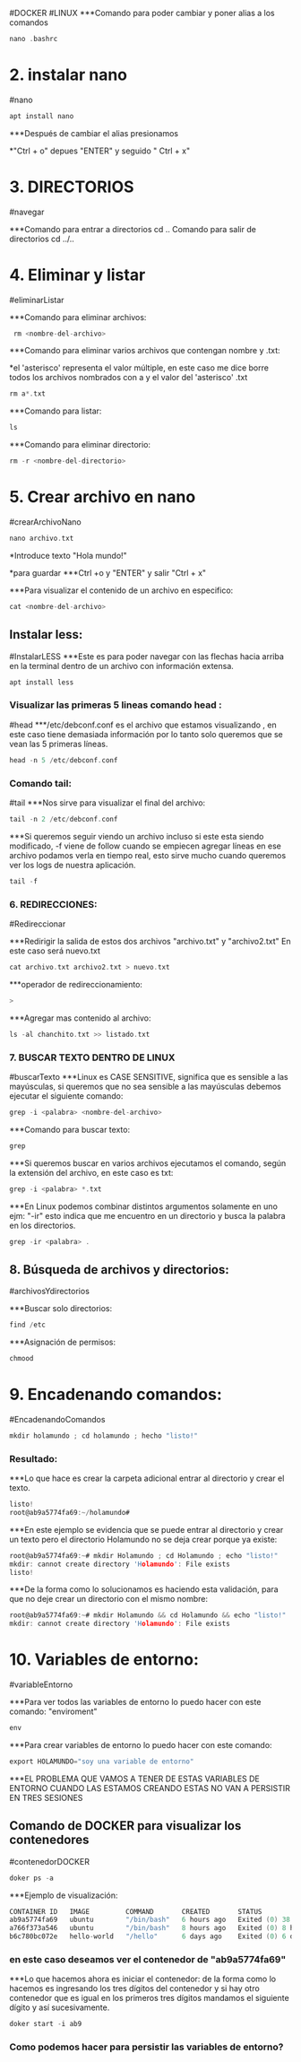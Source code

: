 #DOCKER  #LINUX 
***Comando para poder cambiar y poner alias a los comandos 
```c
nano .bashrc
```

# 2. instalar nano
#nano

```c
apt install nano 
```



***Después de cambiar el alias presionamos 

*"Ctrl + o"   depues  "ENTER"  y seguido " Ctrl + x"


# 3. DIRECTORIOS 
#navegar

***Comando para entrar a directorios 
cd ..
Comando para salir de directorios
cd ../..


# 4. Eliminar  y listar
#eliminarListar

***Comando para eliminar archivos:

```c
 rm <nombre-del-archivo>
```

***Comando para eliminar varios archivos que contengan nombre y .txt:

*el 'asterisco' representa el valor múltiple, en este caso me dice borre todos los archivos nombrados con a y el valor del 'asterisco' .txt   

```c
rm a*.txt
```

***Comando para listar:

 ```c
 ls
```


***Comando para eliminar directorio:

```c
rm -r <nombre-del-directorio> 
```


# 5. Crear archivo en nano
#crearArchivoNano

```c
nano archivo.txt
```

*Introduce texto "Hola mundo!"

*para guardar ***Ctrl +o  y  "ENTER"  y  salir "Ctrl + x"

***Para visualizar el contenido de un archivo en especifico:

```c
cat <nombre-del-archivo>
```


## Instalar less:
#InstalarLESS
***Este es para poder navegar con las flechas hacia arriba en la terminal dentro de un archivo con información extensa. 

```c
apt install less 
```


### Visualizar las primeras 5 lineas comando head :
#head
***/etc/debconf.conf es el archivo que estamos visualizando , en este caso tiene demasiada información por lo tanto solo queremos que se vean las 5 primeras líneas.

```c
head -n 5 /etc/debconf.conf
```

### Comando tail:
#tail
***Nos sirve para visualizar el final del archivo:

```c
tail -n 2 /etc/debconf.conf
```

***Si queremos seguir viendo un archivo incluso si este esta siendo modificado, -f viene de follow
cuando se empiecen agregar líneas en ese archivo podamos verla en tiempo real, esto sirve mucho cuando queremos ver los logs de nuestra aplicación.

```c
tail -f
```


### 6. REDIRECCIONES:
#Redireccionar

 ***Redirigir la salida de estos dos archivos "archivo.txt" y "archivo2.txt" En este caso será nuevo.txt


```c
cat archivo.txt archivo2.txt > nuevo.txt
```

***operador de redireccionamiento:

```c
>
```

***Agregar mas contenido al archivo:

```c
ls -al chanchito.txt >> listado.txt
```

### 7. BUSCAR TEXTO DENTRO DE LINUX
#buscarTexto
	***Linux es CASE SENSITIVE, significa que es sensible a las mayúsculas, si queremos que no sea sensible a las mayúsculas debemos ejecutar el siguiente comando:

```c
grep -i <palabra> <nombre-del-archivo>
```

***Comando para buscar texto:
```c
grep
```


***Si queremos buscar en varios archivos ejecutamos el comando, según la extensión del archivo, en este caso es txt:

```c
grep -i <palabra> *.txt
```


***En Linux podemos combinar distintos argumentos solamente en uno ejm:
"-ir" esto  indica que me encuentro en un directorio y busca la palabra en los directorios.

```c
grep -ir <palabra> .
```



## 8. Búsqueda de archivos y directorios:
#archivosYdirectorios

***Buscar solo directorios:

```c
find /etc
```

***Asignación de permisos:

```c
chmood 
```


# 9. Encadenando comandos:
#EncadenandoComandos

```c
mkdir holamundo ; cd holamundo ; hecho "listo!"
```

### Resultado:
***Lo que hace es crear la carpeta adicional entrar al directorio y crear el texto.

```c
listo!
root@ab9a5774fa69:~/holamundo#
```

 ***En este ejemplo se evidencia que se puede entrar al directorio y crear un texto pero el directorio Holamundo no se deja crear porque ya existe:
 
```c
root@ab9a5774fa69:~# mkdir Holamundo ; cd Holamundo ; echo "listo!"
mkdir: cannot create directory 'Holamundo': File exists
listo!
```

***De la forma como lo solucionamos es haciendo esta validación, para que no deje crear un directorio con el mismo nombre:

```C
root@ab9a5774fa69:~# mkdir Holamundo && cd Holamundo && echo "listo!"
mkdir: cannot create directory 'Holamundo': File exists
```


# 10. Variables de entorno:

#variableEntorno

***Para ver todos las variables de entorno lo puedo hacer con este comando:
 "enviroment"
 
```c
env
```

***Para crear variables de entorno lo puedo hacer con este comando:

```C
export HOLAMUNDO="soy una variable de entorno"
```

***EL PROBLEMA QUE VAMOS A TENER DE ESTAS VARIABLES DE ENTORNO  CUANDO LAS ESTAMOS CREANDO  ESTAS NO VAN A PERSISTIR EN TRES SESIONES

## Comando  de DOCKER para visualizar los contenedores 
#contenedorDOCKER


```C
doker ps -a 
```

***Ejemplo de visualización:

```c
CONTAINER ID   IMAGE         COMMAND       CREATED       STATUS                      PORTS     NAMES
ab9a5774fa69   ubuntu        "/bin/bash"   6 hours ago   Exited (0) 38 seconds ago             epic_boyd
a766f373a546   ubuntu        "/bin/bash"   8 hours ago   Exited (0) 8 hours ago                gifted_germain
b6c780bc072e   hello-world   "/hello"      6 days ago    Exited (0) 6 days ago                 festive_borg
```

### en este caso deseamos ver el contenedor de "ab9a5774fa69"

 ***Lo que hacemos ahora es iniciar el contenedor:
 de la forma como lo hacemos es ingresando los tres dígitos del contenedor y si hay otro contenedor que es igual en los primeros tres dígitos mandamos el siguiente dígito y así sucesivamente.
 
```c
doker start -i ab9
```

### Como podemos hacer para persistir las variables de entorno?

